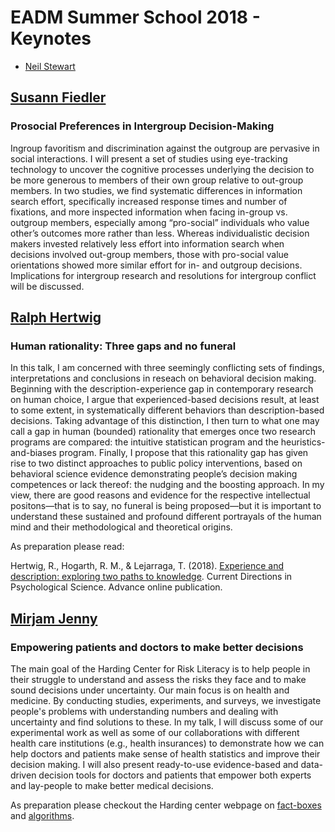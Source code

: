 # EADM Summer School 2018 - Keynotes

- [Neil Stewart](https://www.wbs.ac.uk/about/person/neil-stewart)
 
## [Susann Fiedler](https://www.coll.mpg.de/team/page/susann_fiedler)
### Prosocial Preferences in Intergroup Decision-Making

Ingroup favoritism and discrimination against the outgroup are pervasive in social interactions. I will present a set of studies using eye-tracking technology to uncover the cognitive processes underlying the decision to be more generous to members of their own group relative to out-group members. In two studies, we find systematic differences in information search effort, specifically increased response times and number of fixations, and more inspected information when facing in-group vs. outgroup members, especially among “pro-social” individuals who value other’s outcomes more rather than less. Whereas individualistic decision makers invested relatively less effort into information search when decisions involved out-group members, those with pro-social value orientations showed more similar effort for in- and outgroup decisions. Implications for intergroup research and resolutions for intergroup conflict will be discussed.

## [Ralph Hertwig](https://www.mpib-berlin.mpg.de/en/staff/ralph-hertwig) 
### Human rationality: Three gaps and no funeral 

In this talk, I am concerned with three seemingly conflicting sets of findings, interpretations and conclusions in reseach on behavioral decision making. Beginning with the description-experience gap in contemporary research on human choice, I argue that experienced-based decisions result, at least to some extent, in systematically different behaviors than description-based decisions. Taking advantage of this distinction, I then turn to what one may call a gap in human (bounded) rationality that emerges once two research programs are compared: the intuitive statistican program and the heuristics-and-biases program. Finally, I propose that this rationality gap has given rise to two distinct approaches to public policy interventions, based on behavioral science evidence demonstrating people’s decision making competences or lack thereof: the nudging and the boosting approach. In my view, there are good reasons and evidence for the respective intellectual positons—that is to say, no funeral is being proposed—but it is important to understand these sustained and profound different portrayals of the human mind and their methodological and theoretical origins.  

As preparation please read: 

Hertwig, R., Hogarth, R. M., & Lejarraga, T. (2018). [Experience and description: exploring two paths to knowledge](../3_literature/Hertwig2018.pdf). Current Directions in Psychological Science. Advance online publication.

## [Mirjam Jenny](https://www.mpib-berlin.mpg.de/en/staff/mirjam-jenny)
### Empowering patients and doctors to make better decisions

The main goal of the Harding Center for Risk Literacy is to help people in their struggle to understand and assess the risks they face and to make sound decisions under uncertainty. Our main focus is on health and medicine. By conducting studies, experiments, and surveys, we investigate people's problems with understanding numbers and dealing with uncertainty and find solutions to these. In my talk, I will discuss some of our experimental work as well as some of our collaborations with different health care institutions (e.g., health insurances) to demonstrate how we can help doctors and patients make sense of health statistics and improve their decision making. I will also present ready-to-use evidence-based and data-driven decision tools for doctors and patients that empower both experts and lay-people to make better medical decisions.

As preparation please checkout the Harding center webpage on [fact-boxes](https://www.harding-center.mpg.de/en/fact-boxes) and [algorithms](https://www.harding-center.mpg.de/en/harding-center/projects-and-collaborations/algorithms-for-clinical-use). 
